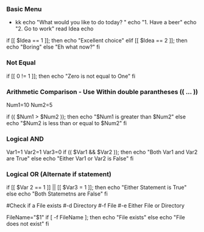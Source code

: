 ### Basic Menu
  * kk
    echo "What would you like to do today? "
    echo "1. Have a beer"
    echo "2. Go to work"
    read Idea
    echo

if [[ $Idea == 1 ]]; then
  echo "Excellent choice"
elif [[ $Idea == 2 ]]; then
  echo "Boring"
else
  "Eh what now?"
fi

### Not Equal
if [[ 0 != 1 ]]; then
  echo "Zero is not equal to One"
fi

### Arithmetic Comparison - Use Within double parantheses (( ... ))
Num1=10
Num2=5

if (( $Num1 > $Num2 )); then
  echo "$Num1 is greater than $Num2"
else
  echo "$Num2 is less than or equal to $Num2"
fi


### Logical AND
Var1=1
Var2=1
Var3=0
if (( $Var1 && $Var2 )); then
  echo "Both Var1 and Var2 are True"
else
  echo "Either Var1 or Var2 is False"
fi

### Logical OR (Alternate if statement)
if [[ $Var 2 == 1 ]] || [[ $Var3 = 1 ]]; then
  echo "Either Statement is True"
else
  echo "Both Statemetns are False"
fi


#Check if a File exists
#-d Directory
#-f File
#-e Either File or Directory

FileName="$1"
if [ -f FileName ]; then
  echo "File exists"
else
  echo "File does not exist"
fi


